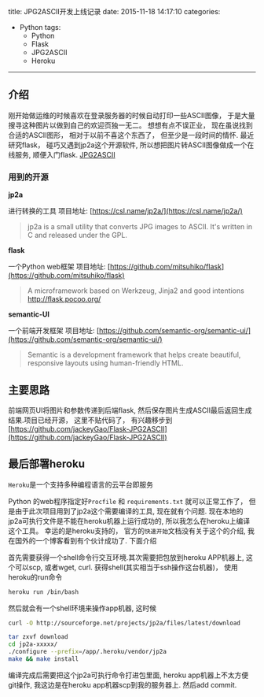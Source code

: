 title: JPG2ASCII开发上线记录
date: 2015-11-18 14:17:10
categories:
- Python
tags:
  - Python
  - Flask
  - JPG2ASCII
  - Heroku

---

## 介绍

刚开始做运维的时候喜欢在登录服务器的时候自动打印一些ASCII图像， 于是大量搜寻这种图片以做到自己的欢迎页独一无二。 想想有点不误正业， 现在虽说找到合适的ASCII图形， 相对于以前不喜这个东西了， 但至少是一段时间的情怀. 最近研究flask， 碰巧又遇到jp2a这个开源软件, 所以想把图片转ASCII图像做成一个在线服务, 顺便入门flask.
[JPG2ASCII](jpg2ascii.herokuapp.com)

### 用到的开源
**jp2a**

进行转换的工具
项目地址:  [https://csl.name/jp2a/](https://csl.name/jp2a/)
> jp2a is a small utility that converts JPG images to ASCII. It's written in C and released under the GPL.

**flask**

一个Python web框架
项目地址: [https://github.com/mitsuhiko/flask](https://github.com/mitsuhiko/flask)

> A microframework based on Werkzeug, Jinja2 and good intentions http://flask.pocoo.org/

**semantic-UI**

一个前端开发框架
项目地址: [https://github.com/semantic-org/semantic-ui/](https://github.com/semantic-org/semantic-ui/)

> Semantic is a development framework that helps create beautiful, responsive layouts using human-friendly HTML.

## 主要思路
前端网页UI将图片和参数传递到后端flask, 然后保存图片生成ASCII最后返回生成结果.项目已经开源， 这里不贴代码了， 有兴趣移步到[https://github.com/jackeyGao/Flask-JPG2ASCII](https://github.com/jackeyGao/Flask-JPG2ASCII)

## 最后部署heroku
`Heroku`是一个支持多种编程语言的云平台即服务

Python 的web程序指定好`Procfile` 和 `requirements.txt` 就可以正常工作了， 但是由于此次项目用到了jp2a这个需要编译的工具, 现在就有个问题. 现在本地的jp2a可执行文件是不能在heroku机器上运行成功的, 所以我怎么在heroku上编译这个工具。 幸运的是heroku支持的， 官方的`快速开始`文档没有关于这个的介绍, 我在国外的一个博客看到有个伙计成功了. 下面介绍

首先需要获得一个shell命令行交互环境.其次需要把包放到heroku APP机器上, 这个可以scp, 或者wget, curl. 
获得shell(其实相当于ssh操作这台机器)， 使用heroku的run命令

```bash
heroku run /bin/bash
```

然后就会有一个shell环境来操作app机器, 这时候

```bash
curl -O http://sourceforge.net/projects/jp2a/files/latest/download

tar zxvf download
cd jp2a-xxxxx/
./configure --prefix=/app/.heroku/vendor/jp2a
make && make install
```
编译完成后需要把这个jp2a可执行命令打进包里面, heroku app机器上不太方便git操作, 我这边是在heroku app机器scp到我的服务器上. 然后add commit.



